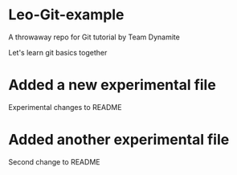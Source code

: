 # Leo-Git-example
A throwaway repo for Git tutorial by Team Dynamite

Let's learn git basics together

# Added a new experimental file
Experimental changes to README

# Added another experimental file
Second change to README
